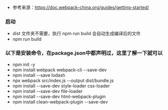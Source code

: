 * 参考来源：https://doc.webpack-china.org/guides/getting-started/

### 启动
* dist 文件夹不需要，执行 npm run build 会自动生成编译后的文件
* npm run build

### 以下是安装命令，在package.json中都声明过，这里了解一下就可以
* npm init -y
* npm install webpack webpack-cli --save-dev
* npm install --save lodash
* npx webpack src/index.js --output dist/bundle.js
* npm install --save-dev style-loader css-loader
* npm install --save-dev file-loader
* npm install --save-dev html-webpack-plugin
* npm install clean-webpack-plugin --save-dev
